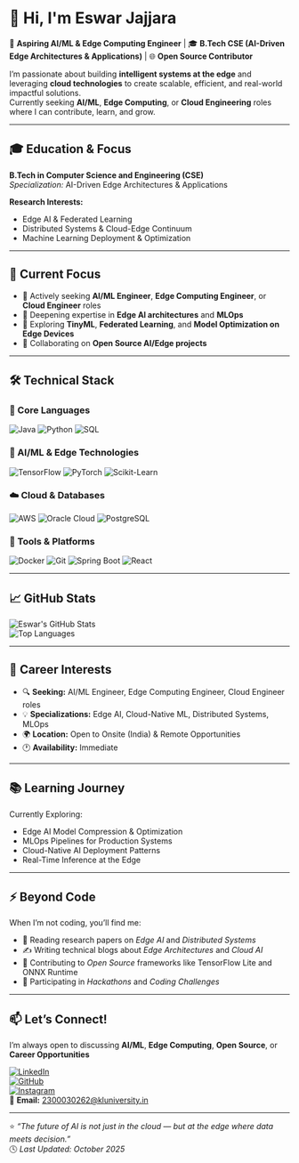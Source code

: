 # 👋 Hi, I'm Eswar Jajjara  
🚀 **Aspiring AI/ML & Edge Computing Engineer** | 🎓 **B.Tech CSE (AI-Driven Edge Architectures & Applications)** | 🌐 **Open Source Contributor**

I’m passionate about building **intelligent systems at the edge** and leveraging **cloud technologies** to create scalable, efficient, and real-world impactful solutions.  
Currently seeking **AI/ML**, **Edge Computing**, or **Cloud Engineering** roles where I can contribute, learn, and grow.

---

## 🎓 Education & Focus
**B.Tech in Computer Science and Engineering (CSE)**  
*Specialization:* AI-Driven Edge Architectures & Applications  

**Research Interests:**  
- Edge AI & Federated Learning  
- Distributed Systems & Cloud-Edge Continuum  
- Machine Learning Deployment & Optimization  

---

## 🔭 Current Focus
- 💼 Actively seeking **AI/ML Engineer**, **Edge Computing Engineer**, or **Cloud Engineer** roles  
- 🌱 Deepening expertise in **Edge AI architectures** and **MLOps**  
- 🔬 Exploring **TinyML**, **Federated Learning**, and **Model Optimization on Edge Devices**  
- 👯 Collaborating on **Open Source AI/Edge projects**

---

## 🛠️ Technical Stack

### 🧠 Core Languages
![Java](https://img.shields.io/badge/Java-ED8B00?style=for-the-badge&logo=java&logoColor=white)
![Python](https://img.shields.io/badge/Python-3776AB?style=for-the-badge&logo=python&logoColor=white)
![SQL](https://img.shields.io/badge/SQL-4479A1?style=for-the-badge&logo=postgresql&logoColor=white)

### 🤖 AI/ML & Edge Technologies
![TensorFlow](https://img.shields.io/badge/TensorFlow-FF6F00?style=for-the-badge&logo=tensorflow&logoColor=white)
![PyTorch](https://img.shields.io/badge/PyTorch-EE4C2C?style=for-the-badge&logo=pytorch&logoColor=white)
![Scikit-Learn](https://img.shields.io/badge/Scikit--Learn-F7931E?style=for-the-badge&logo=scikit-learn&logoColor=white)

### ☁️ Cloud & Databases
![AWS](https://img.shields.io/badge/AWS-232F3E?style=for-the-badge&logo=amazon-aws&logoColor=white)
![Oracle Cloud](https://img.shields.io/badge/Oracle_Cloud-F80000?style=for-the-badge&logo=oracle&logoColor=white)
![PostgreSQL](https://img.shields.io/badge/PostgreSQL-336791?style=for-the-badge&logo=postgresql&logoColor=white)

### 🧰 Tools & Platforms
![Docker](https://img.shields.io/badge/Docker-2496ED?style=for-the-badge&logo=docker&logoColor=white)
![Git](https://img.shields.io/badge/Git-F05032?style=for-the-badge&logo=git&logoColor=white)
![Spring Boot](https://img.shields.io/badge/Spring_Boot-6DB33F?style=for-the-badge&logo=spring-boot&logoColor=white)
![React](https://img.shields.io/badge/React-20232A?style=for-the-badge&logo=react&logoColor=61DAFB)

---

## 📈 GitHub Stats
![Eswar's GitHub Stats](https://github-readme-stats.vercel.app/api?username=eswar-jajjara&show_icons=true&theme=radical&hide_title=true)  
![Top Languages](https://github-readme-stats.vercel.app/api/top-langs/?username=eswar-jajjara&layout=compact&theme=radical&hide_title=true)

---

## 💼 Career Interests
- 🔍 **Seeking:** AI/ML Engineer, Edge Computing Engineer, Cloud Engineer roles  
- 💡 **Specializations:** Edge AI, Cloud-Native ML, Distributed Systems, MLOps  
- 🌍 **Location:** Open to Onsite (India) & Remote Opportunities  
- 🕐 **Availability:** Immediate  

---

## 📚 Learning Journey
Currently Exploring:
- Edge AI Model Compression & Optimization  
- MLOps Pipelines for Production Systems  
- Cloud-Native AI Deployment Patterns  
- Real-Time Inference at the Edge  

---

## ⚡ Beyond Code
When I’m not coding, you’ll find me:  
- 📖 Reading research papers on *Edge AI* and *Distributed Systems*  
- ✍️ Writing technical blogs about *Edge Architectures* and *Cloud AI*  
- 🧠 Contributing to *Open Source* frameworks like TensorFlow Lite and ONNX Runtime  
- 🎯 Participating in *Hackathons* and *Coding Challenges*  

---

## 📫 Let’s Connect!
I’m always open to discussing **AI/ML**, **Edge Computing**, **Open Source**, or **Career Opportunities**  

[![LinkedIn](https://img.shields.io/badge/LinkedIn-0077B5?style=for-the-badge&logo=linkedin&logoColor=white)](https://linkedin.com/in/eswar-jajjara)  
[![GitHub](https://img.shields.io/badge/GitHub-100000?style=for-the-badge&logo=github&logoColor=white)](https://github.com/eswar-jajjara)  
[![Instagram](https://img.shields.io/badge/Instagram-E4405F?style=for-the-badge&logo=instagram&logoColor=white)](https://instagram.com/eswar.jajjara)  
📧 **Email:** 2300030262@kluniversity.in  

---

⭐️ *“The future of AI is not just in the cloud — but at the edge where data meets decision.”*  
🕓 *Last Updated: October 2025*
